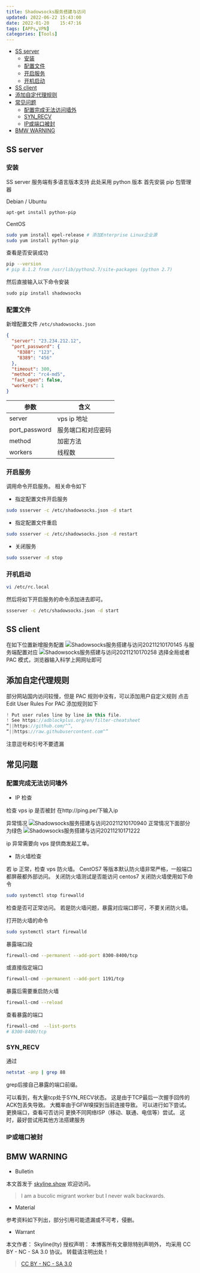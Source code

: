 ```yaml
---
title: Shadowsocks服务搭建与访问
updated: 2022-06-22	15:43:00
date: 2022-01-20	15:47:16
tags: [APPs,VPN]
categories: [Tools]
---
```

            
            

<!-- @import "[TOC]" {cmd="toc" depthFrom=1 depthTo=6 orderedList=false} -->

<!-- code_chunk_output -->

  - [SS server](#ss-server)
    - [安装](#安装)
    - [配置文件](#配置文件)
    - [开启服务](#开启服务)
    - [开机启动](#开机启动)
  - [SS client](#ss-client)
  - [添加自定代理规则](#添加自定代理规则)
  - [常见问题](#常见问题)
    - [配置完成无法访问墙外](#配置完成无法访问墙外)
    - [SYN_RECV](#syn_recv)
    - [IP或端口被封](#ip或端口被封)
  - [BMW WARNING](#bmw-warning)


<!-- /code_chunk_output -->

## SS server

### 安装

SS server 服务端有多语言版本支持
此处采用 python 版本
首先安装 pip 包管理器

Debian / Ubuntu

```sh
apt-get install python-pip
```

CentOS

```sh
sudo yum install epel-release # 添加Enterprise Linux企业源
sudo yum install python-pip
```

查看是否安装成功

```sh
pip --version
# pip 8.1.2 from /usr/lib/python2.7/site-packages (python 2.7)
```

然后直接输入以下命令安装

```python
sudo pip install shadowsocks
```

### 配置文件
<!--more-->

新增配置文件
`/etc/shadowsocks.json`

```json
{
  "server": "23.234.212.12",
  "port_password": {
    "8388": "123",
    "8389": "456"
  },
  "timeout": 300,
  "method": "rc4-md5",
  "fast_open": false,
  "workers": 1
}
```

| 参数          | 含义               |
| ------------- | ------------------ |
| server        | vps ip 地址        |
| port_password | 服务端口和对应密码 |
| method        | 加密方法           |
| workers       | 线程数             |

### 开启服务

调用命令开启服务。
相关命令如下

- 指定配置文件开启服务

```sh
sudo ssserver -c /etc/shadowsocks.json -d start
```

- 指定配置文件重启

```sh
sudo ssserver -c /etc/shadowsocks.json -d restart
```

- 关闭服务

```sh
sudo ssserver -d stop
```

### 开机启动

```sh
vi /etc/rc.local
```

然后将如下开启服务的命令添加进去即可。

```sh
ssserver -c /etc/shadowsocks.json -d start

```

## SS client

在如下位置新增服务配置
![Shadowsocks服务搭建与访问20211210170145](https://raw.githubusercontent.com/skylinety/blog-pics/master/imgs/Shadowsocks%E6%9C%8D%E5%8A%A1%E6%90%AD%E5%BB%BA%E4%B8%8E%E8%AE%BF%E9%97%AE20211210170145.png)
与服务端配置对应
![Shadowsocks服务搭建与访问20211210170258](https://raw.githubusercontent.com/skylinety/blog-pics/master/imgs/Shadowsocks%E6%9C%8D%E5%8A%A1%E6%90%AD%E5%BB%BA%E4%B8%8E%E8%AE%BF%E9%97%AE20211210170258.png)
选择全局或者 PAC 模式，浏览器输入科学上网网址即可

## 添加自定代理规则

部分网站国内访问较慢，但是 PAC 规则中没有，可以添加用户自定义规则
点击 Edit User Rules For PAC
添加规则如下

```js
! Put user rules line by line in this file.
! See https://adblockplus.org/en/filter-cheatsheet
“||https://github.com/^”,
“||https://raw.githubusercontent.com^”
```

注意逗号和引号不要遗漏

## 常见问题

### 配置完成无法访问墙外

- IP 检查

检查 vps ip 是否被封
在http://ping.pe/下输入ip

异常情况
![Shadowsocks服务搭建与访问20211210170940](https://raw.githubusercontent.com/skylinety/blog-pics/master/imgs/Shadowsocks%E6%9C%8D%E5%8A%A1%E6%90%AD%E5%BB%BA%E4%B8%8E%E8%AE%BF%E9%97%AE20211210170940.png)
正常情况下面部分为绿色
![Shadowsocks服务搭建与访问20211210171222](https://raw.githubusercontent.com/skylinety/blog-pics/master/imgs/Shadowsocks%E6%9C%8D%E5%8A%A1%E6%90%AD%E5%BB%BA%E4%B8%8E%E8%AE%BF%E9%97%AE20211210171222.png)

ip 异常需要向 vps 提供商发起工单。

- 防火墙检查

若 ip 正常，检查 vps 防火墙。
CentOS7 等版本默认防火墙非常严格，一般端口都屏蔽都外部访问。
关闭防火墙测试是否能访问
centos7 关闭防火墙使用如下命令

```sh
sudo systemctl stop firewalld
```

检查是否可正常访问。
若是防火墙问题，暴露对应端口即可，不要关闭防火墙。

打开防火墙的命令

```sh
sudo systemctl start firewalld
```

暴露端口段

```sh
firewall-cmd --permanent --add-port 8300-8400/tcp
```

或直接指定端口

```sh
firewall-cmd --permanent --add-port 1191/tcp
```

暴露后需要重启防火墙

```sh
firewall-cmd --reload
```

查看暴露的端口

```sh
firewall-cmd  --list-ports
# 8300-8400/tcp
```
### SYN_RECV
通过 
```sh
netstat -anp | grep 88
```
grep后接自己暴露的端口前缀。

可以看到，有大量tcp处于SYN_RECV状态。
这是由于TCP最后一次握手回传的ACK包丢失导致。
大概率由于GFW嗅探到当前连接导致。
可以进行如下尝试。
更换端口，查看可否访问
更换不同网络ISP（移动、联通、电信等）尝试。
这时，最好尝试用其他方法搭建服务
### IP或端口被封



## BMW WARNING

- Bulletin

本文首发于 [skyline.show](http://www.skyline.show)  欢迎访问。

> I am a bucolic migrant worker but I never walk backwards.

- Material

参考资料如下列出，部分引用可能遗漏或不可考，侵删。

>

- Warrant

本文作者： Skyline(lty)
授权声明： 本博客所有文章除特别声明外， 均采用 CC BY - NC - SA 3.0 协议。 转载请注明出处！

> [CC BY - NC - SA 3.0](https://creativecommons.org/licenses/by-nc-sa/3.0/deed.zh)
